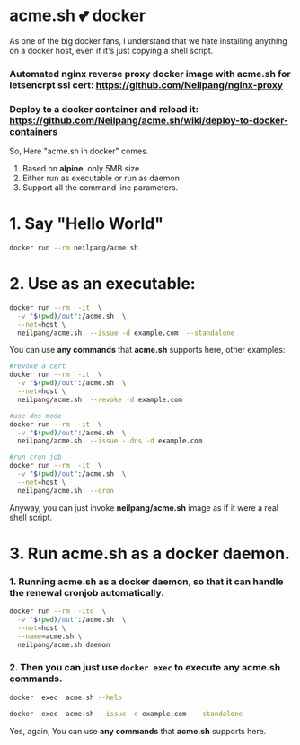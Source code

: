 # acme.sh 💕 docker

As one of the big docker fans, I understand that we hate installing anything on a docker host, even if it's just copying a shell script. 

### Automated nginx reverse proxy docker image with acme.sh for letsencrpt ssl cert: https://github.com/Neilpang/nginx-proxy

### Deploy to a docker container and reload it: https://github.com/Neilpang/acme.sh/wiki/deploy-to-docker-containers

So, Here "acme.sh in docker" comes.

1. Based on **alpine**, only 5MB size. 
1. Either run as executable or run as daemon
1. Support all the command line parameters.



# 1. Say "Hello World"

```sh
docker run --rm neilpang/acme.sh
```

# 2. Use as an executable:

```sh
docker run --rm  -it  \
  -v "$(pwd)/out":/acme.sh  \
  --net=host \
  neilpang/acme.sh  --issue -d example.com  --standalone
```

You can use **any commands** that **acme.sh** supports here, other examples:


```sh
#revoke a cert
docker run --rm  -it  \
  -v "$(pwd)/out":/acme.sh  \
  --net=host \
  neilpang/acme.sh  --revoke -d example.com
```

```sh
#use dns mode
docker run --rm  -it  \
  -v "$(pwd)/out":/acme.sh  \
  neilpang/acme.sh  --issue --dns -d example.com
```

```sh
#run cron job
docker run --rm  -it  \
  -v "$(pwd)/out":/acme.sh  \
  --net=host \
  neilpang/acme.sh  --cron
```

Anyway, you can just invoke **neilpang/acme.sh** image as if it were a real shell script.


# 3. Run acme.sh as a docker daemon.

### 1. Running acme.sh as a docker daemon, so that it can handle the renewal cronjob automatically.

```sh
docker run --rm  -itd  \
  -v "$(pwd)/out":/acme.sh  \
  --net=host \
  --name=acme.sh \
  neilpang/acme.sh daemon
```

### 2. Then you can just use `docker exec` to execute any acme.sh commands.

```sh
docker  exec  acme.sh --help
```

```sh
docker  exec  acme.sh --issue -d example.com  --standalone
```

Yes, again, You can use **any commands** that **acme.sh** supports here.







